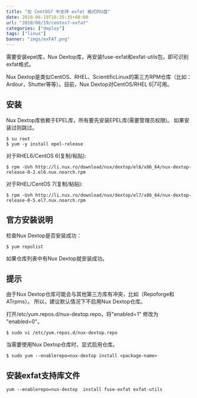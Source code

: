```yaml
---
title: "在 CentOS7 中支持 exfat 格式的U盘"
date: 2018-06-19T16:35:35+08:00
url: "2018/06/19/centos7-exfat"
categories: ["deploy"]
tags: ["linux"]
banner: "imgs/exFAT.png"
---
```


需要安装epel库，Nux Dextop库，再安装fuse-exfat和exfat-utils包，即可识别exfat格式。

<!--more-->
Nux Dextop是类似CentOS、RHEL、ScientificLinux的第三方RPM仓库（比如：Ardour，Shutter等等）。目前，Nux Dextop对CentOS/RHEL 6|7可用。

## 安装

Nux Dextop库依赖于EPEL库，所有要先安装EPEL库(需要管理员权限)。
如果安装过则跳过。
```
$ su root
$ yum -y install epel-release
```

对于RHEL6/CentOS 6(复制/粘贴):
```
$ rpm -Uvh http://li.nux.ro/download/nux/dextop/el6/x86_64/nux-dextop-release-0-2.el6.nux.noarch.rpm
```
对于RHEL/CentOS 7(复制/粘贴):
```
$ rpm -Uvh http://li.nux.ro/download/nux/dextop/el7/x86_64/nux-dextop-release-0-5.el7.nux.noarch.rpm
```

## 官方安装说明

检查Nux Dextop是否安装成功：
```
$ yum repolist
```
如果仓库列表中有Nux Dextop就安装成功。

## 提示

由于Nux Dextop仓库可能会与其他第三方库有冲突，比如（Repoforge和ATrpms）。
所以，建议默认情况下不启用Nux Dextop仓库。

打开/etc/yum.repos.d/nux-dextop.repo，将"enabled=1" 修改为 "enabled=0"。
```
$ sudo vi /etc/yum.repos.d/nux-dextop.repo
```
当需要使用Nux Dextop仓库时，显式启用仓库。
```
$ sudo yum --enablerepo=nux-dextop install <package-name>
```


## 安装exfat支持库文件
```
yum --enablerepo=nux-dextop  install fuse-exfat exfat-utils
```
<!--more-->
